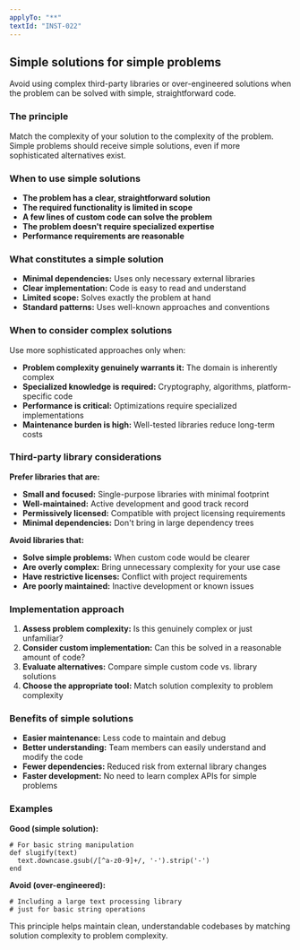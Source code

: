 ```yaml
---
applyTo: "**"
textId: "INST-022"
---
```


## Simple solutions for simple problems

Avoid using complex third-party libraries or over-engineered solutions when the problem can be solved with simple, straightforward code.

### The principle

Match the complexity of your solution to the complexity of the problem. Simple problems should receive simple solutions, even if more sophisticated alternatives exist.

### When to use simple solutions

- **The problem has a clear, straightforward solution**
- **The required functionality is limited in scope**
- **A few lines of custom code can solve the problem**
- **The problem doesn't require specialized expertise**
- **Performance requirements are reasonable**

### What constitutes a simple solution

- **Minimal dependencies:** Uses only necessary external libraries
- **Clear implementation:** Code is easy to read and understand
- **Limited scope:** Solves exactly the problem at hand
- **Standard patterns:** Uses well-known approaches and conventions

### When to consider complex solutions

Use more sophisticated approaches only when:

- **Problem complexity genuinely warrants it:** The domain is inherently complex
- **Specialized knowledge is required:** Cryptography, algorithms, platform-specific code
- **Performance is critical:** Optimizations require specialized implementations
- **Maintenance burden is high:** Well-tested libraries reduce long-term costs

### Third-party library considerations

**Prefer libraries that are:**

- **Small and focused:** Single-purpose libraries with minimal footprint
- **Well-maintained:** Active development and good track record
- **Permissively licensed:** Compatible with project licensing requirements
- **Minimal dependencies:** Don't bring in large dependency trees

**Avoid libraries that:**

- **Solve simple problems:** When custom code would be clearer
- **Are overly complex:** Bring unnecessary complexity for your use case
- **Have restrictive licenses:** Conflict with project requirements
- **Are poorly maintained:** Inactive development or known issues

### Implementation approach

1. **Assess problem complexity:** Is this genuinely complex or just unfamiliar?
2. **Consider custom implementation:** Can this be solved in a reasonable amount of code?
3. **Evaluate alternatives:** Compare simple custom code vs. library solutions
4. **Choose the appropriate tool:** Match solution complexity to problem complexity

### Benefits of simple solutions

- **Easier maintenance:** Less code to maintain and debug
- **Better understanding:** Team members can easily understand and modify the code
- **Fewer dependencies:** Reduced risk from external library changes
- **Faster development:** No need to learn complex APIs for simple problems

### Examples

**Good (simple solution):**

```
# For basic string manipulation
def slugify(text)
  text.downcase.gsub(/[^a-z0-9]+/, '-').strip('-')
end
```

**Avoid (over-engineered):**

```
# Including a large text processing library
# just for basic string operations
```

This principle helps maintain clean, understandable codebases by matching solution complexity to problem complexity.
